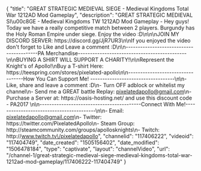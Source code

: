 {
    "title": "GREAT STRATEGIC MEDIEVAL SIEGE - Medieval Kingdoms Total War 1212AD Mod Gameplay",
    "description": "GREAT STRATEGIC MEDIEVAL SI\u00c8GE - Medieval Kingdoms TW 1212AD Mod Gameplay - Hey guys! Today we have a really competitive match between 2 players. Burgundy has the Holy Roman Empire under siege. Enjoy the video :D\n\n\nJOIN MY DISCORD SERVER: https:\/\/discord.gg\/JjR7UR3\n\nIf you enjoyed the video don't forget to Like and Leave a comment :D\n\n-----------------------------------------PA Merchandise---------------------------------------------\n\nBUYING A SHIRT WILL SUPPORT A CHARITY!\n\nRepresent the Knight's of Apollo!\nBuy a T-shirt Here: https:\/\/teespring.com\/stores\/pixelated-apollo\n\n----------------------------------How You Can Support Me! -----------------------------------\n\n- Like, share and leave a comment :D\n- Turn OFF adblock or whitelist my channel\n- Send me a GREAT battle Replay: pixelatedapollo@gmail.com\n- Purchase a Server at: https:\/\/oasis-hosting.net\/ and use this discount code - PA2017 \n\n------------------------------------------Connect With Me!-----------------------------------------\n\n- Email: pixelatedapollo@gmail.com\n- Twitter: https:\/\/twitter.com\/PixelatedApollo\n- Steam Group:  http:\/\/steamcommunity.com\/groups\/apollosknights\n- Twitch: http:\/\/www.twitch.tv\/pixelatedapollo",
    "channelid": "117406222",
    "videoid": "117404749",
    "date_created": "1505156402",
    "date_modified": "1506478184",
    "type": "captivate",
    "layout": "channelVideo",
    "url": "\/channel-1\/great-strategic-medieval-siege-medieval-kingdoms-total-war-1212ad-mod-gameplay\/117406222-117404749"
}